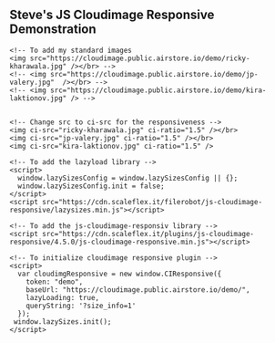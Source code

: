 <!DOCTYPE html>
<html>
  <head>
    <title>Scaleflex Interview</title>
    <meta charset="UTF-8" />
  </head>

  <body>
    <h2>Steve's JS Cloudimage Responsive Demonstration</h2>

    <!-- To add my standard images
    <img src="https://cloudimage.public.airstore.io/demo/ricky-kharawala.jpg" /></br> -->
    <!-- <img src="https://cloudimage.public.airstore.io/demo/jp-valery.jpg"  /></br> -->
    <!-- <img src="https://cloudimage.public.airstore.io/demo/kira-laktionov.jpg" /> -->
    

    <!-- Change src to ci-src for the responsiveness -->
    <img ci-src="ricky-kharawala.jpg" ci-ratio="1.5" /></br>
    <img ci-src="jp-valery.jpg" ci-ratio="1.5" /></br>
    <img ci-src="kira-laktionov.jpg" ci-ratio="1.5" />

    <!-- To add the lazyload library -->
    <script>
      window.lazySizesConfig = window.lazySizesConfig || {};
      window.lazySizesConfig.init = false;
    </script>
    <script src="https://cdn.scaleflex.it/filerobot/js-cloudimage-responsive/lazysizes.min.js"></script>

    <!-- To add the js-cloudimage-responsiv library -->
    <script src="https://cdn.scaleflex.it/plugins/js-cloudimage-responsive/4.5.0/js-cloudimage-responsive.min.js"></script>

    <!-- To initialize cloudimage responsive plugin -->
    <script>
      var cloudimgResponsive = new window.CIResponsive({
        token: "demo",
        baseUrl: "https://cloudimage.public.airstore.io/demo/",
        lazyLoading: true,
        queryString: '?size_info=1'
      });
     window.lazySizes.init();
    </script>
  </body>
</html>
